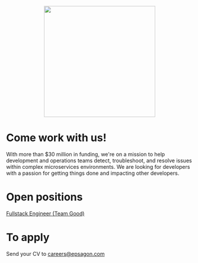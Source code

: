 <p align="center">
  <a href="https://epsagon.com" target="_blank" align="center">
    <img src="https://cdn2.hubspot.net/hubfs/4636301/Positive%20RGB_Logo%20Horizontal%20-01.svg" width="300">
  </a>
  <br />
</p>

# Come work with us!

With more than $30 million in funding, we're on a mission to help development and operations teams detect, troubleshoot, and resolve issues within complex microservices environments. We are looking for developers with a passion for getting things done and impacting other developers.

# Open positions

[Fullstack Engineer (Team Good)](./Fullstack%20Engineer.md)
# To apply

Send your CV to careers@epsagon.com
